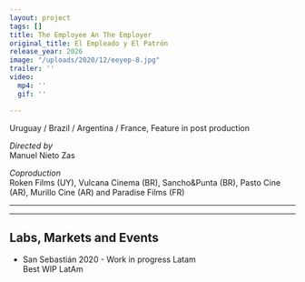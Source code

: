 ```yaml
---
layout: project
tags: []
title: The Employee An The Employer
original_title: El Empleado y El Patrón
release_year: 2026
image: "/uploads/2020/12/eeyep-8.jpg"
trailer: ''
video:
  mp4: ''
  gif: ''

---
```

Uruguay / Brazil / Argentina / France, Feature in post production

_Directed by_  
Manuel Nieto Zas

_Coproduction_  
Roken Films (UY), Vulcana Cinema (BR), Sancho&Punta (BR), Pasto Cine (AR), Murillo Cine (AR) and Paradise Films (FR)

***

***

## Labs, Markets and Events

* San Sebastián 2020 - Work in progress Latam  
  Best WIP LatAm